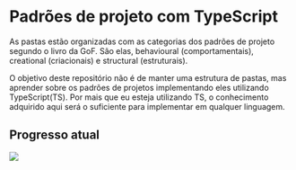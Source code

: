 # Padrões de projeto com TypeScript

As pastas estão organizadas com as categorias dos padrões de projeto segundo o livro da GoF. São elas, behavioural (comportamentais), creational (criacionais) e structural (estruturais).

O objetivo deste repositório não é de manter uma estrutura de pastas, mas aprender sobre os padrões de projetos implementando eles utilizando TypeScript(TS). Por mais que eu esteja utilizando TS, o conhecimento adquirido aqui será o suficiente para implementar em qualquer linguagem.

## Progresso atual

![](https://us-central1-progress-markdown.cloudfunctions.net/progress/55)
